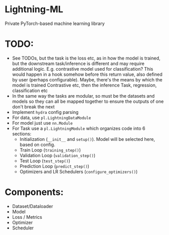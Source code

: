 # Lightning-ML
Private PyTorch-based machine learning library

# TODO:

* See TODOs, but the task is the loss etc, as in how the model is trained, but the downstream task/inference is different and may require additional logic. E.g. contrastive model used for classification? This would happen in a hook somehow before this return value, also defined by user (perhaps configurable). Maybe, there's the means by which the model is trained Contrastive etc, then the inference Task, regression, classification etc
* In the same way the tasks are modular, so must be the datasets and models so they can all be mapped together to ensure the outputs of one don't break the next
* Implement `hydra` config parsing
* For data, use `pl.LightningDataModule`
* For model just use `nn.Module`
* For Task use a `pl.LightningModule` which organizes code into 6 sections:
    * Initialization (`__init__` and `setup()`). Model will be selected here, based on config.
    * Train Loop (`training_step()`)
    * Validation Loop (`validation_step()`)
    * Test Loop (`test_step()`)
    * Prediction Loop (`predict_step()`)
    * Optimizers and LR Schedulers (`configure_optimizers()`)

# Components:
* Dataset/Dataloader
* Model
* Loss / Metrics
* Optimizer
* Scheduler
